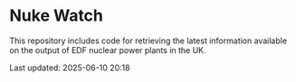 # Nuke Watch

This repository includes code for retrieving the latest information available on the output of EDF nuclear power plants in the UK.

Last updated: 2025-06-10 20:18